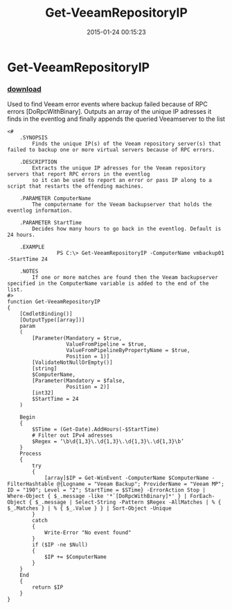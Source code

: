 ﻿---
pid:            5707
poster:         Robin Olsson
title:          Get-VeeamRepositoryIP
date:           2015-01-24 00:15:23
format:         posh
parent:         0
parent:         0

---

# Get-VeeamRepositoryIP

### [download](5707.ps1)

Used to find Veeam error events where backup failed because of RPC errors [DoRpcWithBinary]. Outputs an array of the unique IP adresses it finds in the eventlog and finally appends the queried Veeamserver to the list

```posh
<#
	.SYNOPSIS
		Finds the unique IP(s) of the Veeam repository server(s) that failed to backup one or more virtual servers because of RPC errors.
	
	.DESCRIPTION
		Extracts the unique IP adresses for the Veeam repository servers that report RPC errors in the eventlog
        so it can be used to report an error or pass IP along to a script that restarts the offending machines. 

	.PARAMETER ComputerName
		The computername for the Veeam backupserver that holds the eventlog information.
	
	.PARAMETER StartTime
		Decides how many hours to go back in the eventlog. Default is 24 hours.
	
	.EXAMPLE
				PS C:\> Get-VeeamRepositoryIP -ComputerName vmbackup01 -StartTime 24
	
	.NOTES
		If one or more matches are found then the Veeam backupserver specified in the ComputerName variable is added to the end of the list.
#>
function Get-VeeamRepositoryIP
{
	[CmdletBinding()]
	[OutputType([array])]
	param
	(
		[Parameter(Mandatory = $true,
				   ValueFromPipeline = $true,
				   ValueFromPipelineByPropertyName = $true,
				   Position = 1)]
		[ValidateNotNullOrEmpty()]
		[string]
		$ComputerName,
		[Parameter(Mandatory = $false,
				   Position = 2)]
		[int32]
		$StartTime = 24
	)
	
	Begin
	{
		$STime = (Get-Date).AddHours(-$StartTime)
		# Filter out IPv4 adresses
		$Regex = ‘\b\d{1,3}\.\d{1,3}\.\d{1,3}\.\d{1,3}\b’
	}
	Process
	{
		try
		{
			[array]$IP = Get-WinEvent -ComputerName $ComputerName -FilterHashtable @{Logname = "Veeam Backup"; ProviderName = "Veeam MP"; ID = "190"; Level = "2"; StartTime = $STime} -ErrorAction Stop | Where-Object { $_.message -like '*`[DoRpcWithBinary]*' } | ForEach-Object { $_.message | Select-String -Pattern $Regex -AllMatches | % { $_.Matches } | % { $_.Value } } | Sort-Object -Unique
		}
		catch
		{
			Write-Error "No event found"
		}
        if ($IP -ne $Null)
        {
            $IP += $ComputerName
        }
	}
	End
	{
		return $IP
	}
}

```
